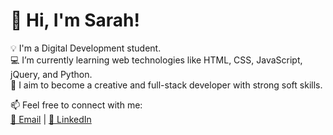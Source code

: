 

<!--
**SARAH-SA-KURA/SARAH-SA-KURA** is a ✨ _special_ ✨ repository because its `README.md` (this file) appears on your GitHub profile.

Here are some ideas to get you started:

- 🔭 I’m currently working on ...
- 🌱 I’m currently learning ...
- 👯 I’m looking to collaborate on ...
- 🤔 I’m looking for help with ...
- 💬 Ask me about ...
- 📫 How to reach me: ...
- 😄 Pronouns: ...
- ⚡ Fun fact: ...
-->

# 👋 Hi, I'm Sarah!

💡 I'm a Digital Development student.  
💻 I’m currently learning web technologies like HTML, CSS, JavaScript, jQuery, and Python.  
🎯 I aim to become a creative and full-stack developer with strong soft skills.   

📫 Feel free to connect with me:  
[📧 Email](mailto:abdelwahidsara@gmail.com) | [💼 LinkedIn](https://www.linkedin.com/in/sara-abdel-937a50278)

